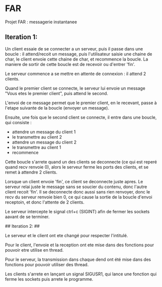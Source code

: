 # FAR #
Projet FAR : messagerie instantanee

## Iteration 1: ##

Un client essaie de se connecter a un serveur, puis il passe dans une boucle : il attend/recoit un message, puis l'utilisateur saisie une chaine de char, le client envoie cette chaine de char, et recommence la boucle. La maniere de sortir de cette boucle est de recevoir ou d'entrer 'fin'.

Le serveur commence a se mettre en attente de connexion : il attend 2 clients.

Quand le premier client se connecte, le serveur lui envoie un message "Vous etes le premier client", puis attend le second.

L'envoi de ce message permet que le premier client, en le recevant, passe à l'etape suivante de la boucle (envoyer un message).

Ensuite, une fois que le second client se connecte, il entre dans une boucle, qui consiste :
 - attendre un message du client 1
 - le transmettre au client 2
 - attendre un message du client 2
 - le transmettre au client 1
 - recommence

Cette boucle s'arrete quand un des clients se deconnecte (ce qui est reperé quand recv renvoie 0), alors le serveur ferme les ports des clients, et se remet à attendre 2 clients.

Lorsque un client envoie 'fin', ce client se deconnecte juste apres. Le serveur relai juste le message sans se soucier du contenu, donc l'autre client recoit 'fin'. Il se deconnecte donc aussi sans rien renvoyer, donc le recv du serveur renvoie bien 0, ce qui cause la sortie de la boucle d'envoi receptoin, et donc l'attente de 2 clients.

Le serveur intercepte le signal ctrl+c (SIGINT) afin de fermer les sockets aavant de se terminer.

## Iteration 2: ##

Le serveur et le client ont ete changé pour respecter l'intitulé.

Pour le client, l'envoie et la reception ont ete mise dans des fonctions pour pouvoir etre utilise en thread.

Pour le serveur, la transmission dans chaque dend ont été mise dans des fonctions pour pouvoir utiliser des thread.

Les clients s'arrete en lançant un signal SIGUSR1, qui lance une fonction qui ferme les sockets puis arrete le programme.

